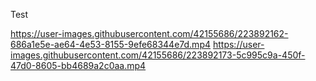 Test





https://user-images.githubusercontent.com/42155686/223892162-686a1e5e-ae64-4e53-8155-9efe68344e7d.mp4
https://user-images.githubusercontent.com/42155686/223892173-5c995c9a-450f-47d0-8605-bb4689a2c0aa.mp4

